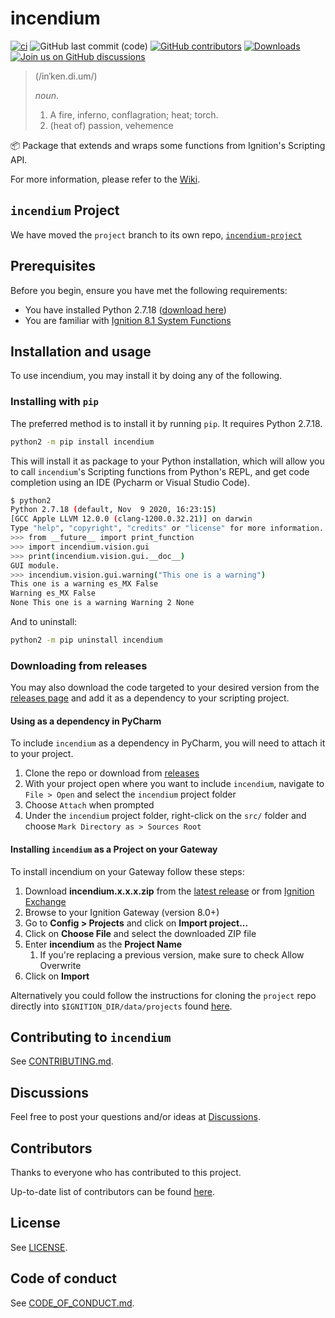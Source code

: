 # incendium

<!--- Badges --->
[![ci](https://github.com/ignition-incendium/incendium/actions/workflows/ci.yml/badge.svg)](https://github.com/ignition-incendium/incendium/actions/workflows/ci.yml)
![GitHub last commit (code)](https://img.shields.io/github/last-commit/ignition-incendium/incendium)
[![GitHub contributors](https://img.shields.io/github/contributors/ignition-incendium/incendium)](https://github.com/ignition-incendium/incendium/graphs/contributors)
[![Downloads](https://pepy.tech/badge/incendium)](https://pepy.tech/project/incendium)
[![Join us on GitHub discussions](https://img.shields.io/badge/github-discussions-informational)](https://github.com/ignition-incendium/incendium/discussions)

>(/inˈken.di.um/)
>
>_noun_.
>
>1. A fire, inferno, conflagration; heat; torch.
>1. (heat of) passion, vehemence

:package: Package that extends and wraps some functions from Ignition's Scripting API.

For more information, please refer to the [Wiki](https://github.com/ignition-incendium/incendium/wiki).

## `incendium` Project

We have moved the `project` branch to its own repo, [`incendium-project`](https://github.com/ignition-incendium/incendium-project)

## Prerequisites

Before you begin, ensure you have met the following requirements:

* You have installed Python 2.7.18 ([download here](https://www.python.org/downloads/release/python-2718/))
* You are familiar with [Ignition 8.1 System Functions](https://docs.inductiveautomation.com/docs/8.1/appendix/scripting-functions)

## Installation and usage

To use incendium, you may install it by doing any of the following.

### Installing with `pip`

The preferred method is to install it by running `pip`. It requires Python 2.7.18.

```bash
python2 -m pip install incendium
```

This will install it as package to your Python installation, which will allow you to call `incendium`'s Scripting functions from Python's REPL, and get code completion using an IDE (Pycharm or Visual Studio Code).

```bash
$ python2
Python 2.7.18 (default, Nov  9 2020, 16:23:15)
[GCC Apple LLVM 12.0.0 (clang-1200.0.32.21)] on darwin
Type "help", "copyright", "credits" or "license" for more information.
>>> from __future__ import print_function
>>> import incendium.vision.gui
>>> print(incendium.vision.gui.__doc__)
GUI module.
>>> incendium.vision.gui.warning("This one is a warning")
This one is a warning es_MX False
Warning es_MX False
None This one is a warning Warning 2 None
```

And to uninstall:

```bash
python2 -m pip uninstall incendium
```

### Downloading from releases

You may also download the code targeted to your desired version from the [releases page](https://github.com/ignition-incendium/incendium/releases) and add it as a dependency to your scripting project.

#### Using as a dependency in PyCharm

To include `incendium` as a dependency in PyCharm, you will need to attach it to your project.

1. Clone the repo or download from [releases](https://github.com/ignition-incendium/incendium/releases)
2. With your project open where you want to include `incendium`, navigate to `File > Open` and select the `incendium` project folder
3. Choose `Attach` when prompted
4. Under the `incendium` project folder, right-click on the `src/` folder and choose `Mark Directory as > Sources Root`

#### Installing `incendium` as a Project on your Gateway

To install incendium on your Gateway follow these steps:

1. Download **incendium.x.x.x.zip** from the [latest release](https://github.com/ignition-incendium/incendium/releases/latest) or from [Ignition Exchange](https://inductiveautomation.com/exchange/2104)
1. Browse to your Ignition Gateway (version 8.0+)
1. Go to **Config > Projects** and click on **Import project...**
1. Click on **Choose File** and select the downloaded ZIP file
1. Enter **incendium** as the **Project Name**
    1. If you're replacing a previous version, make sure to check Allow Overwrite
1. Click on **Import**

Alternatively you could follow the instructions for cloning the `project` repo directly into `$IGNITION_DIR/data/projects` found [here](https://github.com/ignition-incendium/project?tab=readme-ov-file#cloning-this-repo).

## Contributing to `incendium`

See [CONTRIBUTING.md](https://github.com/ignition-incendium/.github/blob/main/CONTRIBUTING.md#contributing-to-incendium).

## Discussions

Feel free to post your questions and/or ideas at [Discussions](https://github.com/ignition-incendium/incendium/discussions).

## Contributors

Thanks to everyone who has contributed to this project.

Up-to-date list of contributors can be found [here](https://github.com/ignition-incendium/incendium/graphs/contributors).

## License

See [LICENSE](./LICENSE).

## Code of conduct

See [CODE_OF_CONDUCT.md](https://github.com/ignition-incendium/.github/blob/main/CODE_OF_CONDUCT.md).
